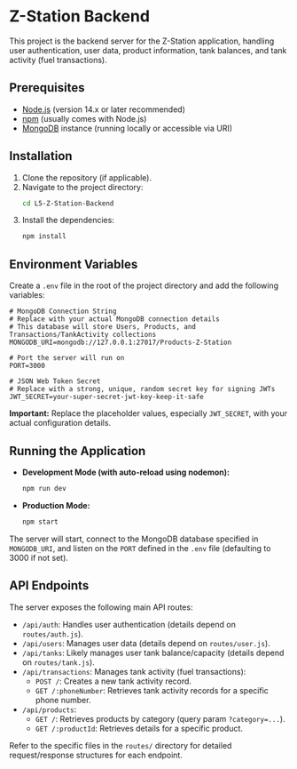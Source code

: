 # Z-Station Backend

This project is the backend server for the Z-Station application, handling user authentication, user data, product information, tank balances, and tank activity (fuel transactions).

## Prerequisites

- [Node.js](https://nodejs.org/) (version 14.x or later recommended)
- [npm](https://www.npmjs.com/) (usually comes with Node.js)
- [MongoDB](https://www.mongodb.com/try/download/community) instance (running locally or accessible via URI)

## Installation

1.  Clone the repository (if applicable).
2.  Navigate to the project directory:
    ```bash
    cd L5-Z-Station-Backend
    ```
3.  Install the dependencies:
    ```bash
    npm install
    ```

## Environment Variables

Create a `.env` file in the root of the project directory and add the following variables:

```dotenv
# MongoDB Connection String
# Replace with your actual MongoDB connection details
# This database will store Users, Products, and Transactions/TankActivity collections
MONGODB_URI=mongodb://127.0.0.1:27017/Products-Z-Station

# Port the server will run on
PORT=3000

# JSON Web Token Secret
# Replace with a strong, unique, random secret key for signing JWTs
JWT_SECRET=your-super-secret-jwt-key-keep-it-safe
```

**Important:** Replace the placeholder values, especially `JWT_SECRET`, with your actual configuration details.

## Running the Application

- **Development Mode (with auto-reload using nodemon):**
  ```bash
  npm run dev
  ```
- **Production Mode:**
  ```bash
  npm start
  ```

The server will start, connect to the MongoDB database specified in `MONGODB_URI`, and listen on the `PORT` defined in the `.env` file (defaulting to 3000 if not set).

## API Endpoints

The server exposes the following main API routes:

- `/api/auth`: Handles user authentication (details depend on `routes/auth.js`).
- `/api/users`: Manages user data (details depend on `routes/user.js`).
- `/api/tanks`: Likely manages user tank balance/capacity (details depend on `routes/tank.js`).
- `/api/transactions`: Manages tank activity (fuel transactions):
  - `POST /`: Creates a new tank activity record.
  - `GET /:phoneNumber`: Retrieves tank activity records for a specific phone number.
- `/api/products`:
  - `GET /`: Retrieves products by category (query param `?category=...`).
  - `GET /:productId`: Retrieves details for a specific product.

Refer to the specific files in the `routes/` directory for detailed request/response structures for each endpoint.
